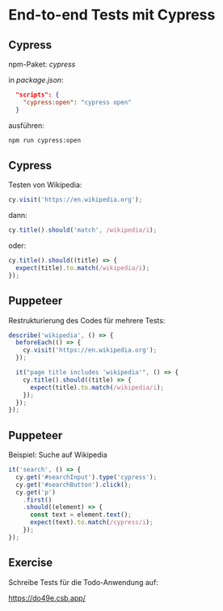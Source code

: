 # End-to-end Tests mit Cypress

## Cypress

npm-Paket: _cypress_

in _package.json_:

```json
  "scripts": {
    "cypress:open": "cypress open"
  }
```

ausführen:

```bash
npm run cypress:open
```

## Cypress

Testen von Wikipedia:

```js
cy.visit('https://en.wikipedia.org');
```

dann:

```js
cy.title().should('match', /wikipedia/i);
```

oder:

```js
cy.title().should((title) => {
  expect(title).to.match(/wikipedia/i);
});
```

## Puppeteer

Restrukturierung des Codes für mehrere Tests:

```js
describe('wikipedia', () => {
  beforeEach(() => {
    cy.visit('https://en.wikipedia.org');
  });

  it("page title includes 'wikipedia'", () => {
    cy.title().should((title) => {
      expect(title).to.match(/wikipedia/i);
    });
  });
});
```

## Puppeteer

Beispiel: Suche auf Wikipedia

```js
it('search', () => {
  cy.get('#searchInput').type('cypress');
  cy.get('#searchButton').click();
  cy.get('p')
    .first()
    .should((element) => {
      const text = element.text();
      expect(text).to.match(/cypress/i);
    });
});
```

## Exercise

Schreibe Tests für die Todo-Anwendung auf:

https://do49e.csb.app/
